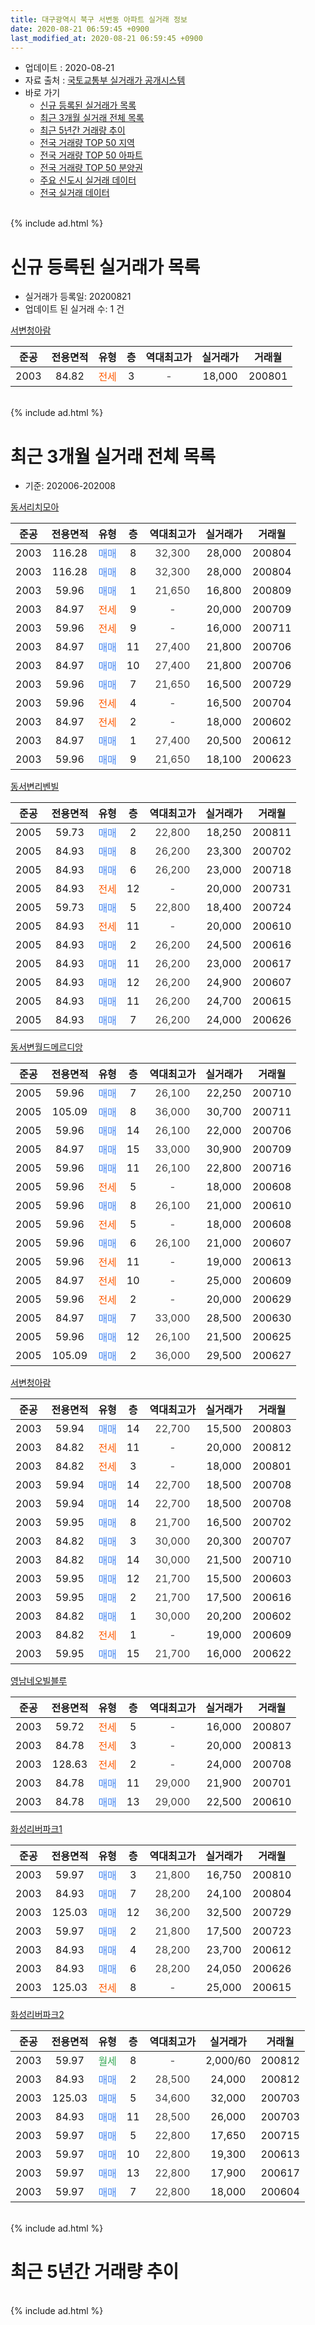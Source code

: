 ```yaml
---
title: 대구광역시 북구 서변동 아파트 실거래 정보
date: 2020-08-21 06:59:45 +0900
last_modified_at: 2020-08-21 06:59:45 +0900
---
```


* 업데이트 : 2020-08-21
* 자료 출처 : [국토교통부 실거래가 공개시스템](http://rt.molit.go.kr)
* 바로 가기
    * [신규 등록된 실거래가 목록](#신규-등록된-실거래가-목록)
    * [최근 3개월 실거래 전체 목록](#최근-3개월-실거래-전체-목록)
    * [최근 5년간 거래량 추이](#최근-5년간-거래량-추이)
    * [전국 거래량 TOP 50 지역](https://inasie.github.io/apt-trade-info/최근-3개월-전국에서-가장-거래가-많이-발생한-지역)
    * [전국 거래량 TOP 50 아파트](https://inasie.github.io/apt-trade-info/최근-3개월-전국에서-가장-거래가-많이-발생한-아파트)
    * [전국 거래량 TOP 50 분양권](https://inasie.github.io/apt-trade-info/최근-3개월-전국에서-가장-거래가-많이-발생한-분양권)
    * [주요 신도시 실거래 데이터](https://inasie.github.io/apt-trade-info/주요-신도시)
    * [전국 실거래 데이터](https://inasie.github.io/apt-trade-info/전국)
<br>
{% include ad.html %}
<br>

# 신규 등록된 실거래가 목록
* 실거래가 등록일: 20200821
* 업데이트 된 실거래 수: 1 건


[서변청아람](https://search.naver.com/search.naver?query=%EB%8C%80%EA%B5%AC%EA%B4%91%EC%97%AD%EC%8B%9C+%EB%B6%81%EA%B5%AC+%EC%84%9C%EB%B3%80%EB%8F%99+%EC%84%9C%EB%B3%80%EC%B2%AD%EC%95%84%EB%9E%8C)

|준공|전용면적|유형|층|역대최고가|실거래가|거래월|
|:---:|:---:|:---:|:---:|:---:|:---:|:---:|
|2003|84.82|<span style="color:#ff5a00">전세</span>|3|<span style="color:#444444">-</span>|18,000|200801|


<br>
{% include ad.html %}
<br>

# 최근 3개월 실거래 전체 목록
* 기준: 202006-202008


[동서리치모아](https://search.naver.com/search.naver?query=%EB%8C%80%EA%B5%AC%EA%B4%91%EC%97%AD%EC%8B%9C+%EB%B6%81%EA%B5%AC+%EC%84%9C%EB%B3%80%EB%8F%99+%EB%8F%99%EC%84%9C%EB%A6%AC%EC%B9%98%EB%AA%A8%EC%95%84)

|준공|전용면적|유형|층|역대최고가|실거래가|거래월|
|:---:|:---:|:---:|:---:|:---:|:---:|:---:|
|2003|116.28|<span style="color:#4285f3">매매</span>|8|<span style="color:#444444">32,300</span>|28,000|200804|
|2003|116.28|<span style="color:#4285f3">매매</span>|8|<span style="color:#444444">32,300</span>|28,000|200804|
|2003|59.96|<span style="color:#4285f3">매매</span>|1|<span style="color:#444444">21,650</span>|16,800|200809|
|2003|84.97|<span style="color:#ff5a00">전세</span>|9|<span style="color:#444444">-</span>|20,000|200709|
|2003|59.96|<span style="color:#ff5a00">전세</span>|9|<span style="color:#444444">-</span>|16,000|200711|
|2003|84.97|<span style="color:#4285f3">매매</span>|11|<span style="color:#444444">27,400</span>|21,800|200706|
|2003|84.97|<span style="color:#4285f3">매매</span>|10|<span style="color:#444444">27,400</span>|21,800|200706|
|2003|59.96|<span style="color:#4285f3">매매</span>|7|<span style="color:#444444">21,650</span>|16,500|200729|
|2003|59.96|<span style="color:#ff5a00">전세</span>|4|<span style="color:#444444">-</span>|16,500|200704|
|2003|84.97|<span style="color:#ff5a00">전세</span>|2|<span style="color:#444444">-</span>|18,000|200602|
|2003|84.97|<span style="color:#4285f3">매매</span>|1|<span style="color:#444444">27,400</span>|20,500|200612|
|2003|59.96|<span style="color:#4285f3">매매</span>|9|<span style="color:#444444">21,650</span>|18,100|200623|

[동서변리벤빌](https://search.naver.com/search.naver?query=%EB%8C%80%EA%B5%AC%EA%B4%91%EC%97%AD%EC%8B%9C+%EB%B6%81%EA%B5%AC+%EC%84%9C%EB%B3%80%EB%8F%99+%EB%8F%99%EC%84%9C%EB%B3%80%EB%A6%AC%EB%B2%A4%EB%B9%8C)

|준공|전용면적|유형|층|역대최고가|실거래가|거래월|
|:---:|:---:|:---:|:---:|:---:|:---:|:---:|
|2005|59.73|<span style="color:#4285f3">매매</span>|2|<span style="color:#444444">22,800</span>|18,250|200811|
|2005|84.93|<span style="color:#4285f3">매매</span>|8|<span style="color:#444444">26,200</span>|23,300|200702|
|2005|84.93|<span style="color:#4285f3">매매</span>|6|<span style="color:#444444">26,200</span>|23,000|200718|
|2005|84.93|<span style="color:#ff5a00">전세</span>|12|<span style="color:#444444">-</span>|20,000|200731|
|2005|59.73|<span style="color:#4285f3">매매</span>|5|<span style="color:#444444">22,800</span>|18,400|200724|
|2005|84.93|<span style="color:#ff5a00">전세</span>|11|<span style="color:#444444">-</span>|20,000|200610|
|2005|84.93|<span style="color:#4285f3">매매</span>|2|<span style="color:#444444">26,200</span>|24,500|200616|
|2005|84.93|<span style="color:#4285f3">매매</span>|11|<span style="color:#444444">26,200</span>|23,000|200617|
|2005|84.93|<span style="color:#4285f3">매매</span>|12|<span style="color:#444444">26,200</span>|24,900|200607|
|2005|84.93|<span style="color:#4285f3">매매</span>|11|<span style="color:#444444">26,200</span>|24,700|200615|
|2005|84.93|<span style="color:#4285f3">매매</span>|7|<span style="color:#444444">26,200</span>|24,000|200626|

[동서변월드메르디앙](https://search.naver.com/search.naver?query=%EB%8C%80%EA%B5%AC%EA%B4%91%EC%97%AD%EC%8B%9C+%EB%B6%81%EA%B5%AC+%EC%84%9C%EB%B3%80%EB%8F%99+%EB%8F%99%EC%84%9C%EB%B3%80%EC%9B%94%EB%93%9C%EB%A9%94%EB%A5%B4%EB%94%94%EC%95%99)

|준공|전용면적|유형|층|역대최고가|실거래가|거래월|
|:---:|:---:|:---:|:---:|:---:|:---:|:---:|
|2005|59.96|<span style="color:#4285f3">매매</span>|7|<span style="color:#444444">26,100</span>|22,250|200710|
|2005|105.09|<span style="color:#4285f3">매매</span>|8|<span style="color:#444444">36,000</span>|30,700|200711|
|2005|59.96|<span style="color:#4285f3">매매</span>|14|<span style="color:#444444">26,100</span>|22,000|200706|
|2005|84.97|<span style="color:#4285f3">매매</span>|15|<span style="color:#444444">33,000</span>|30,900|200709|
|2005|59.96|<span style="color:#4285f3">매매</span>|11|<span style="color:#444444">26,100</span>|22,800|200716|
|2005|59.96|<span style="color:#ff5a00">전세</span>|5|<span style="color:#444444">-</span>|18,000|200608|
|2005|59.96|<span style="color:#4285f3">매매</span>|8|<span style="color:#444444">26,100</span>|21,000|200610|
|2005|59.96|<span style="color:#ff5a00">전세</span>|5|<span style="color:#444444">-</span>|18,000|200608|
|2005|59.96|<span style="color:#4285f3">매매</span>|6|<span style="color:#444444">26,100</span>|21,000|200607|
|2005|59.96|<span style="color:#ff5a00">전세</span>|11|<span style="color:#444444">-</span>|19,000|200613|
|2005|84.97|<span style="color:#ff5a00">전세</span>|10|<span style="color:#444444">-</span>|25,000|200609|
|2005|59.96|<span style="color:#ff5a00">전세</span>|2|<span style="color:#444444">-</span>|20,000|200629|
|2005|84.97|<span style="color:#4285f3">매매</span>|7|<span style="color:#444444">33,000</span>|28,500|200630|
|2005|59.96|<span style="color:#4285f3">매매</span>|12|<span style="color:#444444">26,100</span>|21,500|200625|
|2005|105.09|<span style="color:#4285f3">매매</span>|2|<span style="color:#444444">36,000</span>|29,500|200627|

[서변청아람](https://search.naver.com/search.naver?query=%EB%8C%80%EA%B5%AC%EA%B4%91%EC%97%AD%EC%8B%9C+%EB%B6%81%EA%B5%AC+%EC%84%9C%EB%B3%80%EB%8F%99+%EC%84%9C%EB%B3%80%EC%B2%AD%EC%95%84%EB%9E%8C)

|준공|전용면적|유형|층|역대최고가|실거래가|거래월|
|:---:|:---:|:---:|:---:|:---:|:---:|:---:|
|2003|59.94|<span style="color:#4285f3">매매</span>|14|<span style="color:#444444">22,700</span>|15,500|200803|
|2003|84.82|<span style="color:#ff5a00">전세</span>|11|<span style="color:#444444">-</span>|20,000|200812|
|2003|84.82|<span style="color:#ff5a00">전세</span>|3|<span style="color:#444444">-</span>|18,000|200801|
|2003|59.94|<span style="color:#4285f3">매매</span>|14|<span style="color:#444444">22,700</span>|18,500|200708|
|2003|59.94|<span style="color:#4285f3">매매</span>|14|<span style="color:#444444">22,700</span>|18,500|200708|
|2003|59.95|<span style="color:#4285f3">매매</span>|8|<span style="color:#444444">21,700</span>|16,500|200702|
|2003|84.82|<span style="color:#4285f3">매매</span>|3|<span style="color:#444444">30,000</span>|20,300|200707|
|2003|84.82|<span style="color:#4285f3">매매</span>|14|<span style="color:#444444">30,000</span>|21,500|200710|
|2003|59.95|<span style="color:#4285f3">매매</span>|12|<span style="color:#444444">21,700</span>|15,500|200603|
|2003|59.95|<span style="color:#4285f3">매매</span>|2|<span style="color:#444444">21,700</span>|17,500|200616|
|2003|84.82|<span style="color:#4285f3">매매</span>|1|<span style="color:#444444">30,000</span>|20,200|200602|
|2003|84.82|<span style="color:#ff5a00">전세</span>|1|<span style="color:#444444">-</span>|19,000|200609|
|2003|59.95|<span style="color:#4285f3">매매</span>|15|<span style="color:#444444">21,700</span>|16,000|200622|


<script async src="//pagead2.googlesyndication.com/pagead/js/adsbygoogle.js"></script>
<!-- 기본 -->
<ins class="adsbygoogle"
     style="display:block"
     data-ad-client="ca-pub-2446590836940007"
     data-ad-slot="1659523306"
     data-ad-format="auto"
     data-full-width-responsive="true"></ins>
<script>
(adsbygoogle = window.adsbygoogle || []).push({});
</script>


[영남네오빌블루](https://search.naver.com/search.naver?query=%EB%8C%80%EA%B5%AC%EA%B4%91%EC%97%AD%EC%8B%9C+%EB%B6%81%EA%B5%AC+%EC%84%9C%EB%B3%80%EB%8F%99+%EC%98%81%EB%82%A8%EB%84%A4%EC%98%A4%EB%B9%8C%EB%B8%94%EB%A3%A8)

|준공|전용면적|유형|층|역대최고가|실거래가|거래월|
|:---:|:---:|:---:|:---:|:---:|:---:|:---:|
|2003|59.72|<span style="color:#ff5a00">전세</span>|5|<span style="color:#444444">-</span>|16,000|200807|
|2003|84.78|<span style="color:#ff5a00">전세</span>|3|<span style="color:#444444">-</span>|20,000|200813|
|2003|128.63|<span style="color:#ff5a00">전세</span>|2|<span style="color:#444444">-</span>|24,000|200708|
|2003|84.78|<span style="color:#4285f3">매매</span>|11|<span style="color:#444444">29,000</span>|21,900|200701|
|2003|84.78|<span style="color:#4285f3">매매</span>|13|<span style="color:#444444">29,000</span>|22,500|200610|

[화성리버파크1](https://search.naver.com/search.naver?query=%EB%8C%80%EA%B5%AC%EA%B4%91%EC%97%AD%EC%8B%9C+%EB%B6%81%EA%B5%AC+%EC%84%9C%EB%B3%80%EB%8F%99+%ED%99%94%EC%84%B1%EB%A6%AC%EB%B2%84%ED%8C%8C%ED%81%AC1)

|준공|전용면적|유형|층|역대최고가|실거래가|거래월|
|:---:|:---:|:---:|:---:|:---:|:---:|:---:|
|2003|59.97|<span style="color:#4285f3">매매</span>|3|<span style="color:#444444">21,800</span>|16,750|200810|
|2003|84.93|<span style="color:#4285f3">매매</span>|7|<span style="color:#444444">28,200</span>|24,100|200804|
|2003|125.03|<span style="color:#4285f3">매매</span>|12|<span style="color:#444444">36,200</span>|32,500|200729|
|2003|59.97|<span style="color:#4285f3">매매</span>|2|<span style="color:#444444">21,800</span>|17,500|200723|
|2003|84.93|<span style="color:#4285f3">매매</span>|4|<span style="color:#444444">28,200</span>|23,700|200612|
|2003|84.93|<span style="color:#4285f3">매매</span>|6|<span style="color:#444444">28,200</span>|24,050|200626|
|2003|125.03|<span style="color:#ff5a00">전세</span>|8|<span style="color:#444444">-</span>|25,000|200615|

[화성리버파크2](https://search.naver.com/search.naver?query=%EB%8C%80%EA%B5%AC%EA%B4%91%EC%97%AD%EC%8B%9C+%EB%B6%81%EA%B5%AC+%EC%84%9C%EB%B3%80%EB%8F%99+%ED%99%94%EC%84%B1%EB%A6%AC%EB%B2%84%ED%8C%8C%ED%81%AC2)

|준공|전용면적|유형|층|역대최고가|실거래가|거래월|
|:---:|:---:|:---:|:---:|:---:|:---:|:---:|
|2003|59.97|<span style="color:#34a853">월세</span>|8|<span style="color:#444444">-</span>|2,000/60|200812|
|2003|84.93|<span style="color:#4285f3">매매</span>|2|<span style="color:#444444">28,500</span>|24,000|200812|
|2003|125.03|<span style="color:#4285f3">매매</span>|5|<span style="color:#444444">34,600</span>|32,000|200703|
|2003|84.93|<span style="color:#4285f3">매매</span>|11|<span style="color:#444444">28,500</span>|26,000|200703|
|2003|59.97|<span style="color:#4285f3">매매</span>|5|<span style="color:#444444">22,800</span>|17,650|200715|
|2003|59.97|<span style="color:#4285f3">매매</span>|10|<span style="color:#444444">22,800</span>|19,300|200613|
|2003|59.97|<span style="color:#4285f3">매매</span>|13|<span style="color:#444444">22,800</span>|17,900|200617|
|2003|59.97|<span style="color:#4285f3">매매</span>|7|<span style="color:#444444">22,800</span>|18,000|200604|


<br>
{% include ad.html %}
<br>

# 최근 5년간 거래량 추이


<div style="width:100%;">
    <canvas id="deal_progress" height="200"></canvas>
</div>

<script>
new Chart(document.getElementById("deal_progress"), {
    type: 'line',
    data: {
        labels: ['201508','201509','201510','201511','201512','201601','201602','201603','201604','201605','201606','201607','201608','201609','201610','201611','201612','201701','201702','201703','201704','201705','201706','201707','201708','201709','201710','201711','201712','201801','201802','201803','201804','201805','201806','201807','201808','201809','201810','201811','201812','201901','201902','201903','201904','201905','201906','201907','201908','201909','201910','201911','201912','202001','202002','202003','202004','202005','202006','202007','202008'],
        datasets: [{
            label: '매매',
            pointRadius: 1,
            data: [14, 17, 19, 11, 5, 4, 5, 5, 4, 15, 9, 5, 14, 16, 17, 16, 12, 6, 11, 19, 17, 15, 16, 22, 17, 30, 14, 15, 11, 14, 21, 26, 18, 15, 23, 12, 14, 11, 17, 10, 7, 9, 11, 12, 9, 12, 13, 7, 16, 16, 19, 15, 22, 19, 9, 12, 6, 24, 22, 22, 8],
            borderColor: "rgba(255, 201, 14, 1)",
            backgroundColor: "rgba(255, 201, 14, 0.5)",
            fill: false,
            lineTension: 0
        },{
            label: '전월세',
            pointRadius: 1,
            data: [4, 7, 12, 9, 13, 8, 9, 15, 8, 10, 13, 6, 11, 7, 8, 7, 5, 4, 8, 11, 12, 10, 7, 1, 6, 5, 11, 8, 11, 9, 10, 10, 13, 4, 8, 9, 5, 14, 5, 4, 4, 5, 9, 15, 13, 7, 7, 6, 11, 4, 9, 7, 8, 12, 13, 15, 15, 11, 9, 5, 5],
            borderColor: "rgba(0, 141, 185, 1)",
            backgroundColor: "rgba(0, 141, 185, 0.5)",
            fill: false,
            lineTension: 0
        }
        ]
    },
    options: {
        responsive: true,
        title: {
            display: false
        },
        tooltips: {
            mode: 'index',
            intersect: false
        },
        hover: {
            mode: 'nearest',
            intersect: true
        },
        scales: {
            xAxes: [{
                display: true,
                scaleLabel: {
                    display: true,
                    labelString: '년/월'
                }
            }],
            yAxes: [{
                display: true,
                ticks: {
                    suggestedMin: 0,
                },
                scaleLabel: {
                    display: true,
                    labelString: '실거래 수'
                }
            }]
        }
    }
});

</script>


<br>
{% include ad.html %}
<br>

